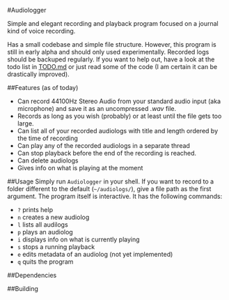 #Audiologger

Simple and elegant recording and playback program focused on a journal kind of voice recording.

Has a small codebase and simple file structure. However, this program is still in early alpha and should only used experimentally.
Recorded logs should be backuped regularly. If you want to help out, have a look at the todo list in [TODO.md](TODO.md) or just read some of the code (I am certain it can be drastically improved).

##Features (as of today)
* Can record 44100Hz Stereo Audio from your standard audio input (aka microphone) and save it as an uncompressed *.wav* file.
* Records as long as you wish (probably) or at least until the file gets too large.
* Can list all of your recorded audiologs with title and length ordered by the time of recording
* Can play any of the recorded audiologs in a separate thread
* Can stop playback before the end of the recording is reached.
* Can delete audiologs
* Gives info on what is playing at the moment

##Usage
Simply run `Audiologger` in your shell. If you want to record to a folder different to the default (`~/audiologs/`), give a file path as the first argument. The program itself is interactive. It has the following commands:
* `?` prints help
* `n` creates a new audiolog
* `l` lists all audilogs
* `p` plays an audiolog
* `i` displays info on what is currently playing
* `s` stops a running playback
* `e` edits metadata of an audiolog (not yet implemented)
* `q` quits the program

##Dependencies

##Building